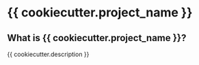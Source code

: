# {{ cookiecutter.project_name }}

## What is {{ cookiecutter.project_name }}?

{{ cookiecutter.description }}